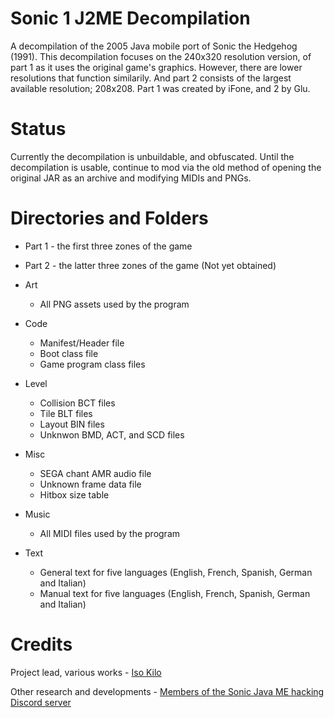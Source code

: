 # Sonic 1 J2ME Decompilation
A decompilation of the 2005 Java mobile port of Sonic the Hedgehog (1991). This decompilation focuses on the 240x320 resolution version, of part 1 as it uses the original game's graphics. However, there are lower resolutions that function similarily. And part 2 consists of the largest available resolution; 208x208. Part 1 was created by iFone, and 2 by Glu.

# Status
Currently the decompilation is unbuildable, and obfuscated.
Until the decompilation is usable, continue to mod via the old method of opening the original JAR as an archive and modifying MIDIs and PNGs.

# Directories and Folders
* Part 1 - the first three zones of the game
* Part 2 - the latter three zones of the game (Not yet obtained)

* Art
    * All PNG assets used by the program

* Code
    * Manifest/Header file
    * Boot class file
    * Game program class files

* Level
    * Collision BCT files
    * Tile BLT files
    * Layout BIN files
    * Unknwon BMD, ACT, and SCD files

* Misc
    * SEGA chant AMR audio file
    * Unknown frame data file
    * Hitbox size table

* Music
    * All MIDI files used by the program

* Text
    * General text for five languages (English, French, Spanish, German and Italian)
    * Manual text for five languages (English, French, Spanish, German and Italian)

# Credits
Project lead, various works - [Iso Kilo](https://github.com/Iso-Kilo)

Other research and developments - [Members of the Sonic Java ME hacking Discord server](https://discord.gg/xJJZ2QM)
